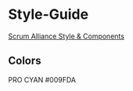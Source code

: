 # Style-Guide
[Scrum Alliance Style & Components](https://projects.invisionapp.com/share/QMJGWVZU69R#/screens/303774429)

## Colors

PRO CYAN 
#009FDA 
